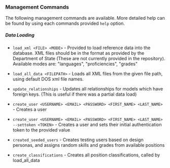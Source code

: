 ### Management Commands

The following management commands are available. More detailed help can be found by using each commands provided `help` option.

##### Data Loading

* `load_xml <FILE> <MODE>` - Provided to load reference data into the database. XML files should be in the format as provided by the Department of State (These are not currently provided in the repository). Available modes are: "languages", "proficiencies", "grades"

* `load_all_data <FILEPATH>` - Loads all XML files from the given file path, using default DOS xml file names.

* `update_relationships` - Updates all relationships for models which have foreign keys. (This is useful if there was a partial data load)

* `create_user <USERNAME> <EMAIL> <PASSWORD> <FIRST_NAME> <LAST_NAME>` - Creates a user
* `create_user <USERNAME> <EMAIL> <PASSWORD> <FIRST_NAME> <LAST_NAME> --settoken <TOKEN>` - Creates a user and sets their initial authentication token to the provided value
* `created_seeded_users` - Creates testing users based on design personas, and assigns random skills and grades from available positions

* `create_classifications` - Creates all position classifications, called by load_all_data
